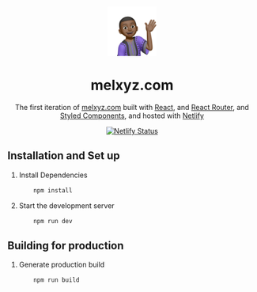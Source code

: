 <div align="center">
  <img alt="Logo" src="public/Logo.png" width="100" />
</div>
<h1 align="center">
  melxyz.com
</h1>
<p align="center">
  The first iteration of  <a href="https://melxyz.com/" target="_blank">melxyz.com</a> built with <a href="https://react.dev/" target="_blank">React</a>, and <a href="https://reactrouter.com/en/main" target="_blank">React Router</a>,  and <a href="https://styled-components.com/" target="_blank">Styled Components</a>, and hosted with <a href="https://www.netlify.com/" target="_blank">Netlify</a>
</p>

<p align="center">
  <a href="https://app.netlify.com/sites/melxyz/deploys" target="_blank">
    <img src="https://api.netlify.com/api/v1/badges/1963b488-7b78-48c9-9e2d-6fb5e47ab3af/deploy-status" alt="Netlify Status" />
  </a>
</p>

## Installation and Set up

1. Install Dependencies

   ```sh
       npm install
   ```

2. Start the development server

   ```sh
       npm run dev
   ```

## Building for production

1. Generate production build

   ```sh
       npm run build
   ```
